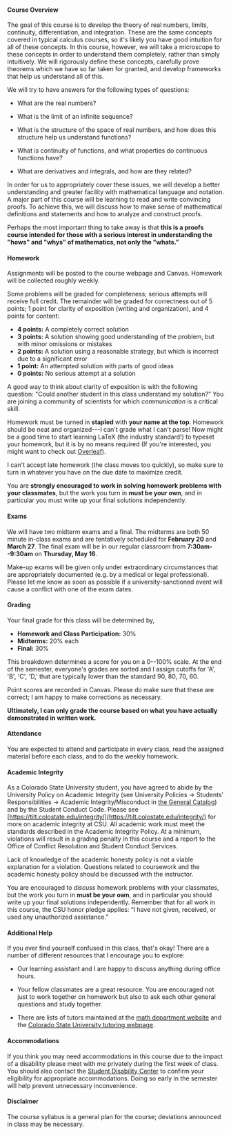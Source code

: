 #### Course Overview

The goal of this course is to develop the theory of real numbers, limits,
continuity, differentiation, and integration. These are the same concepts
covered in typical calculus courses, so it's likely you have good intuition for
all of these concepts. In this course, however, we will take a microscope to
these concepts in order to understand them completely, rather than simply
intuitively. We will rigorously define these concepts, carefully prove theorems
which we have so far taken for granted, and develop frameworks that help us
understand all of this.

We will try to have answers for the following types of questions:

+ What are the real numbers?

+ What is the limit of an infinite sequence?

+ What is the structure of the space of real numbers, and how does this
  structure help us understand functions?
  
+ What is continuity of functions, and what properties do continuous functions
  have?

+ What are derivatives and integrals, and how are they related?

In order for us to appropriately cover these issues, we will develop a better
understanding and greater facility with mathematical language and notation. A
major part of this course will be learning to read and write convincing proofs.
To achieve this, we will discuss how to make sense of mathematical definitions
and statements and how to analyze and construct proofs.

Perhaps the most important thing to take away is that **this is a proofs course
intended for those with a serious interest in understanding the "hows" and
"whys" of mathematics, not only the "whats."**

#### Homework

Assignments will be posted to the course webpage and Canvas. Homework will be
collected roughly weekly.

Some problems will be graded for completeness; serious attempts will receive
full credit. The remainder will be graded for correctness out of 5 points; 1
point for clarity of exposition (writing and organization), and 4 points for
content:

+ **4 points:** A completely correct solution
+ **3 points:** A solution showing good understanding of the problem, but with
  minor omissions or mistakes
+ **2 points:** A solution using a reasonable strategy, but which is incorrect
  due to a significant error
+ **1 point:** An attempted solution with parts of good ideas
+ **0 points:** No serious attempt at a solution

A good way to think about clarity of exposition is with the following question:
"Could another student in this class understand my solution?" You are joining a
community of scientists for which *communication* is a critical skill.

Homework must be turned in **stapled** with **your name at the top**. Homework
should be neat and organized---I can't grade what I can't parse! Now might be a
good time to start learning LaTeX (the industry standard!) to typeset your
homework, but it is by no means required (If you're interested, you might want
to check out [Overleaf](https://www.overleaf.com/)).

I can't accept late homework (the class moves too quickly), so make sure to turn
in whatever you have on the due date to maximize credit.

You are **strongly encouraged to work in solving homework problems with your
classmates**, but the work you turn in **must be your own**, and in particular
you must write up your final solutions independently.

#### Exams

We will have two midterm exams and a final. The midterms are both 50 minute
in-class exams and are tentatively scheduled for **February 20** and **March
27**. The final exam will be in our regular classroom from **7:30am--9:30am** on
**Thursday, May 16**.

Make-up exams will be given only under extraordinary circumstances that are
appropriately documented (e.g. by a medical or legal professional). Please let
me know as soon as possible if a university-sanctioned event will cause a
conflict with one of the exam dates.

#### Grading

Your final grade for this class will be determined by,

+ **Homework and Class Participation:** 30%
+ **Midterms:** 20% each
+ **Final:** 30%

This breakdown determines a score for you on a 0--100% scale. At the end of the
semester, everyone's grades are sorted and I assign cutoffs for 'A', 'B', 'C',
'D,' that are typically lower than the standard 90, 80, 70, 60.

Point scores are recorded in Canvas. Please do make sure that these are correct;
I am happy to make corrections as necessary.

**Ultimately, I can only grade the course based on what you have actually
demonstrated in written work.**

#### Attendance

You are expected to attend and participate in every class, read the assigned
material before each class, and to do the weekly homework.

#### Academic Integrity

As a Colorado State University student, you have agreed to abide by the
University Policy on Academic Integrity (see University Policies → Students’
Responsibilities → Academic Integrity/Misconduct in [the General
Catalog](http://catalog.colostate.edu/general-catalog/)) and by the Student
Conduct Code. Please see
[https://tilt.colostate.edu/integrity/](https://tilt.colostate.edu/integrity/)
for more on academic integrity at CSU. All academic work must meet the standards
described in the Academic Integrity Policy. At a minimum, violations will result
in a grading penalty in this course and a report to the Office of Conflict
Resolution and Student Conduct Services.

Lack of knowledge of the academic honesty policy is not a viable explanation for
a violation. Questions related to coursework and the academic honesty policy
should be discussed with the instructor.

You are encouraged to *discuss* homework problems with your classmates, but the
work you turn in **must be your own**, and in particular you should write up your
final solutions independently. Remember that for all work in this course, the
CSU honor pledge applies: “I have not given, received, or used any unauthorized
assistance.”

#### Additional Help

If you ever find yourself confused in this class, that's okay! There are a
number of different resources that I encourage you to explore:

+ Our learning assistant and I are happy to discuss anything during office hours.

+ Your fellow classmates are a great resource. You are encouraged not just to
  work together on homework but also to ask each other general questions and
  study together.
  
+ There are lists of tutors maintained at
  the
  [math department website](http://www.math.colostate.edu/courses/Tutoring/tutoring.shtml)
  and
  the
  [Colorado State University tutoring webpage](http://tutoring.colostate.edu/).
  
#### Accommodations

If you think you may need accommodations in this course due to the impact of a
disability please meet with me privately during the first week of class. You
should also contact the [Student Disability
Center](https://disabilitycenter.colostate.edu) to confirm your eligibility for
appropriate accommodations. Doing so early in the semester will help prevent
unnecessary inconvenience.

#### Disclaimer

The course syllabus is a general plan for the course; deviations announced in class may be
necessary.
